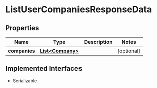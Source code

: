 

# ListUserCompaniesResponseData


## Properties

| Name | Type | Description | Notes |
|------------ | ------------- | ------------- | -------------|
|**companies** | [**List&lt;Company&gt;**](Company.md) |  |  [optional] |


## Implemented Interfaces

* Serializable


